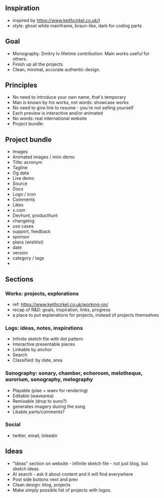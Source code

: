## Inspiration
  * inspired by https://www.keithcirkel.co.uk/)
  * style: ghost white mainframe, braun-like, dark for coding parts

## Goal

* Monography. Dmitry Iv lifetime contribution. Main works useful for others.
* Finish up all the projects
* Clean, minimal, accurate authentic design.

## Principles

* No need to introduce your own name, that's temporary
* Man is known by his works, not words: showcase works
* No need to give link to resume - you're not selling yourself
* Each preview is interactive and/or animated
* No words: real international website
* Project bundle:

## Project bundle

* Images
* Animated images / mini-demo
* Title: acronym
* Tagline
* Og data
* Live demo
* Source
* Docs
* Logo / icon
* Comments
* Likes
* x.com
* Devhunt, producthunt
* changelog
* use cases
* support, feedback
* sponsor
* plans (wishlist)
* date
* version
* category / tags
*

## Sections

### Works: projects, explorations
  * ref: https://www.keithcirkel.co.uk/working-on/
  * recap of R&D: goals, inspiration, links, progress
  * a place to put explanations for projects, instead of projects themselves

### Logs: ideas, notes, inspirations
  * Infinite sketch file with dot pattern
  * Interactive presentable pieces
  * Linkable by anchor
  * Search
  * Classified: by date, area

### Sonography: sonary, chamber, echoroom, melotheque, aurorium, sonography, melography
  * Playable (plae + waev for rendering)
  * Editable (wavearea)
  * Remixable (drop to suno?)
  * generates imagery during the song
  * Likable parts/comments?

### Social
  * twitter, email, linkedin

## Ideas

* "Ideas" section on website - infinite sketch file - not just blog, but sketch ideas
* AI search - ask it about content and it will find everywhere
* Post side buttons next and prev
* Clean design: blog, projects
* Make simply possible list of projects with logos.
